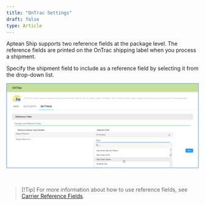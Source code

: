 ```yaml
---
title: "OnTrac Settings"
draft: false
type: Article
---
```


Aptean Ship supports two reference fields at the package level. The reference fields are printed on the OnTrac shipping label when you process a shipment.

Specify the shipment field to include as a reference field by selecting it from the drop-down list.

![](assets/images/ontrac7.png)

 

>[!Tip] For more information about how to use reference fields, see [Carrier Reference Fields](carrier-reference-fields.md).

